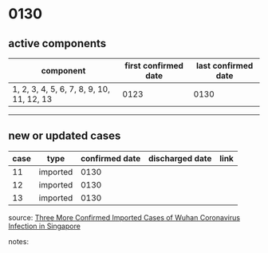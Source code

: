 # 0130

## active components

| component | first confirmed date | last confirmed date |
| - | - | - |
| 1, 2, 3, 4, 5, 6, 7, 8, 9, 10, 11, 12, 13 | 0123 | 0130 |

---

## new or updated cases

| case | type | confirmed date | discharged date | link
| - | - | - | - | - |
| 11 | imported | 0130 |
| 12 | imported | 0130 |
| 13 | imported | 0130 |

source: [Three More Confirmed Imported Cases of Wuhan Coronavirus Infection in Singapore](https://www.moh.gov.sg/news-highlights/details/three-more-confirmed-imported-cases-of-wuhan-coronavirus-infection-in-singapore-30Jan)

notes:


